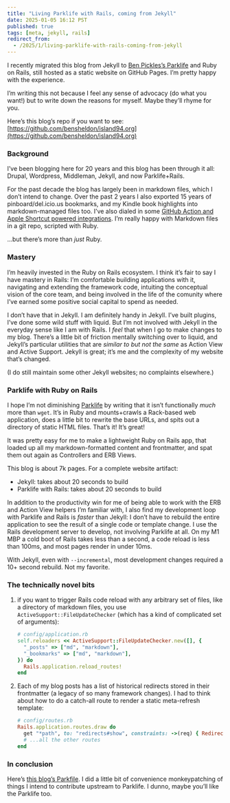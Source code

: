 ```yaml
---
title: "Living Parklife with Rails, coming from Jekyll"
date: 2025-01-05 16:12 PST
published: true
tags: [meta, jekyll, rails]
redirect_from:
  - /2025/1/living-parklife-with-rails-coming-from-jekyll
---
```


I recently migrated this blog from Jekyll to [Ben Pickles’s Parklife](https://parklife.dev/) and Ruby on Rails, still hosted as a static website on GitHub Pages. I’m pretty happy with the experience.

I’m writing this not because I feel any sense of advocacy (do what you want!) but to write down the reasons for myself. Maybe they’ll rhyme for you.

Here’s this blog’s repo if you want to see: [https://github.com/bensheldon/island94.org](https://github.com/bensheldon/island94.org)

### Background

I’ve been blogging here for 20 years and this blog has been through it all: Drupal, Wordpress, Middleman, Jekyll, and now Parklife+Rails.

For the past decade the blog has largely been in markdown files, which I don’t intend to change. Over the past 2 years I also exported 15 years of pinboard/del.icio.us bookmarks, and my Kindle book highlights into markdown-managed files too. I’ve also dialed in some [GitHub Action and Apple Shortcut powered integrations](https://island94.org/2024/1/trigger-github-actions-workflows-from-apple-shortcuts). I’m really happy with Markdown files in a git repo, scripted with Ruby.

…but there’s more than _just_ Ruby.
### Mastery

I’m heavily invested in the Ruby on Rails ecosystem. I think it’s fair to say I have mastery in Rails: I’m comfortable building applications with it, navigating and extending the framework code, intuiting the conceptual vision of the core team, and being involved in the life of the comunity where I’ve earned some positive social capital to spend as needed.

I don’t have that in Jekyll. I am definitely handy in Jekyll. I’ve built plugins, I’ve done some wild stuff with liquid. But I’m not involved with Jekyll in the everyday sense like I am with Rails. I *feel* that when I go to make changes to my blog. There’s a little bit of friction mentally switching over to liquid, and Jekyll’s particular utilities that are *similar to but not the same* as Action View and Active Support. Jekyll is great; it’s me and the complexity of my website that’s changed.

(I do still maintain some other Jekyll websites; no complaints elsewhere.)

### Parklife with Ruby on Rails

I hope I’m not diminishing [Parklife](https://parklife.dev/) by writing that it isn’t functionally _much_ more  than `wget`. It’s in Ruby and mounts+crawls a Rack-based web application, does a little bit to rewrite the base URLs, and spits out a directory of static HTML files. That’s it! It’s great!

It was pretty easy for me to make a lightweight Ruby on Rails app, that loaded up all my markdown-formatted content and frontmatter, and spat them out again as Controllers and ERB Views.

This blog is about 7k pages. For a complete website artifact:

- Jekyll: takes about 20 seconds to build
- Parklife with Rails: takes about 20 seconds to build

In addition to the productivity win for me of being able to work with the ERB and Action View helpers I’m familiar with, I also find my development loop with Parklife and Rails is _faster_ than Jekyll: I don’t have to rebuild the entire application to see the result of a single code or template change. I use the Rails development server to develop, not involving Parklife at all. On my M1 MBP a cold boot of Rails takes less than a second, a code reload is less than 100ms, and most pages render in under 10ms.

With Jekyll, even with `--incremental`, most development changes required a 10+ second rebuild. Not my favorite.

### The technically novel bits

1. if you want to trigger Rails code reload with any arbitrary set of files, like a directory of markdown files, you use `ActiveSupport::FileUpdateChecker` (which has a kind of complicated set of arguments):

   ```ruby
   # config/application.rb
   self.reloaders << ActiveSupport::FileUpdateChecker.new([], {
     "_posts" => ["md", "markdown"],
     "_bookmarks" => ["md", "markdown"],
   }) do
     Rails.application.reload_routes!
   end
   ```

2. Each of my blog posts has a list of historical redirects stored in their frontmatter (a legacy of so many framework changes). I had to think about how to do a catch-all route to render a static meta-refresh template:

   ```ruby
   # config/routes.rb
   Rails.application.routes.draw do
     get "*path", to: "redirects#show", constraints: ->(req) { Redirect.all.key? req.path.sub(%r{\A/}, "").sub(%r{/\z}, "") }
     # ...all the other routes
   end
   ```

### In conclusion

Here’s [this blog’s Parkfile](https://web.archive.org/web/20250131105413/https://github.com/bensheldon/island94.org/blob/main/Parkfile). I did a little bit of convenience monkeypatching of things I intend to contribute upstream to Parklife. I dunno, maybe you’ll like the Parklife too.
